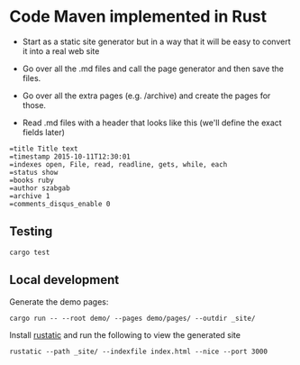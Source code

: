# Code Maven implemented in Rust

* Start as a static site generator but in a way that it will be easy to convert it into a real web site

* Go over all the .md files and call the page generator and then save the files.
* Go over all the extra pages (e.g. /archive) and create the pages for those.


* Read .md files with a header that looks like this (we'll define the exact fields later)

```
=title Title text
=timestamp 2015-10-11T12:30:01
=indexes open, File, read, readline, gets, while, each
=status show
=books ruby
=author szabgab
=archive 1
=comments_disqus_enable 0
```


## Testing

```
cargo test
```

## Local development

Generate the demo pages:

```
cargo run -- --root demo/ --pages demo/pages/ --outdir _site/
```

Install [rustatic](https://rustatic.code-maven.com/) and run the following to view the generated site

```
rustatic --path _site/ --indexfile index.html --nice --port 3000
```
